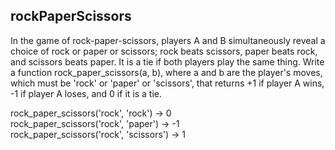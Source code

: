 ## rockPaperScissors 

In the game of rock-paper-scissors, players A and B simultaneously reveal a choice of rock or paper or scissors; rock beats scissors, paper beats rock, and scissors beats paper. It is a tie if both players play the same thing. Write a function rock_paper_scissors(a, b), where a and b are the player's moves, which must be 'rock' or 'paper' or 'scissors', that returns +1 if player A wins, -1 if player A loses, and 0 if it is a tie. 

rock_paper_scissors('rock', 'rock') → 0  
rock_paper_scissors('rock', 'paper') → -1  
rock_paper_scissors('rock', 'scissors') → 1  
